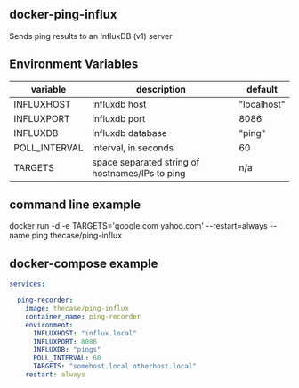 ## docker-ping-influx

Sends ping results to an InfluxDB (v1) server

## Environment Variables 

| variable | description | default |
|------|-------|--------|
| INFLUXHOST | influxdb host | "localhost" |
| INFLUXPORT | influxdb port | 8086 |
| INFLUXDB | influxdb database | "ping" |
| POLL_INTERVAL | interval, in seconds | 60 |
| TARGETS | space separated string of hostnames/IPs to ping | n/a |

## command line example

docker run -d -e TARGETS='google.com yahoo.com' --restart=always --name ping thecase/ping-influx

## docker-compose example

```yaml
services:

  ping-recorder:
    image: thecase/ping-influx
    container_name: ping-recorder
    environment:
      INFLUXHOST: "influx.local"
      INFLUXPORT: 8086
      INFLUXDB: "pings"
      POLL_INTERVAL: 60
      TARGETS: "somehost.local otherhost.local"
    restart: always
```